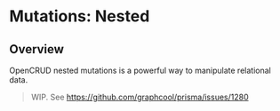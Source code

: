 # Mutations: Nested

## Overview

OpenCRUD nested mutations is a powerful way to manipulate relational data.

> WIP. See https://github.com/graphcool/prisma/issues/1280